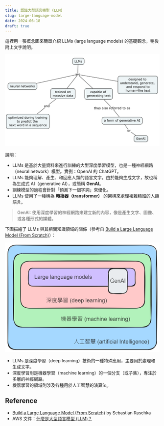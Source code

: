 ```yaml
---
title: 認識大型語言模型 (LLM)
slug: large-language-model
date: 2024-06-18
draft: true
---
```


這裡用一張概念圖來簡單介紹 LLMs (large language models) 的基礎觀念，稍後附上文字說明。

![](images/llm-concept-map.png)

說明：

- LLMs 是基於大量資料來進行訓練的大型深度學習模型，也是一種神經網路（neural network）模型。實例：OpenAI 的 ChatGPT。
- LLMs 能夠理解、產生、和回應人類的語言文字。由於能夠生成文字，故也稱為生成式 AI（generative AI），或簡稱 **GenAI**。
- 訓練模型的過程會針對「預測下一個字詞」來優化。
- LLMs 使用了一種稱為 **轉換器（transformer）** 的架構來處理複雜精細的人類語言。

> GenAI: 使用深度學習的神經網路來建立新的內容，像是產生文字、圖像、或各種形式的媒體。

下圖描繪了 LLMs 與其相關知識領域的關係（參考自 [Build a Large Language Model (From Scratch)][1]）：

![](images/llm-fields.excalidraw.png#center)

- LLMs 是深度學習（deep learning）技術的一種特殊應用，主要用於處理和生成文字。
- 深度學習則是機器學習（machine learning）的一個分支（或子集），專注於多層的神經網路。
- 機器學習的領域則涉及各種用於人工智慧的演算法。

## Reference

- [Build a Large Language Model (From Scratch)][1] by Sebastian Raschka
- AWS 文件：[什麼是大型語言模型 (LLM)？](https://aws.amazon.com/tw/what-is/large-language-model/)

[1]: https://www.manning.com/books/build-a-large-language-model-from-scratch